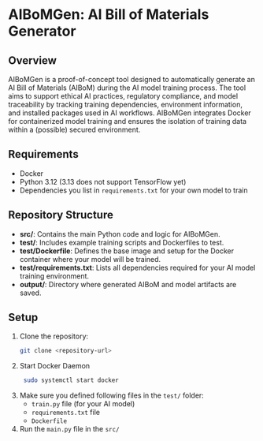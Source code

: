 # AIBoMGen: AI Bill of Materials Generator

## Overview
AIBoMGen is a proof-of-concept tool designed to automatically generate an AI Bill of Materials (AIBoM) during the AI model training process. The tool aims to support ethical AI practices, regulatory compliance, and model traceability by tracking training dependencies, environment information, and installed packages used in AI workflows. AIBoMGen integrates Docker for containerized model training and ensures the isolation of training data within a (possible) secured environment.

## Requirements
- Docker
- Python 3.12 (3.13 does not support TensorFlow yet)
- Dependencies you list in `requirements.txt` for your own model to train

## Repository Structure

- **src/**: Contains the main Python code and logic for AIBoMGen.
- **test/**: Includes example training scripts and Dockerfiles to test.
- **test/Dockerfile**: Defines the base image and setup for the Docker container where your model will be trained.
- **test/requirements.txt**: Lists all dependencies required for your AI model training environment.
- **output/**: Directory where generated AIBoM and model artifacts are saved.

## Setup
1. Clone the repository:
   ```bash
   git clone <repository-url>
2. Start Docker Daemon
   ```bash
    sudo systemctl start docker
3. Make sure you defined following files in the `test/` folder:
     - `train.py` file (for your AI model)
     - `requirements.txt` file
     - `Dockerfile`
4. Run the `main.py` file in the `src/`

